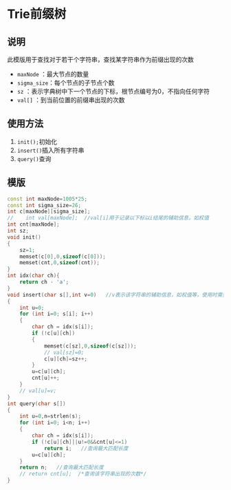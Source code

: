 # Trie前缀树
## 说明
此模版用于查找对于若干个字符串，查找某字符串作为前缀出现的次数

* `maxNode` ：最大节点的数量
* `sigma_size`：每个节点的子节点个数
* `sz` ：表示字典树中下一个节点的下标，根节点编号为0，不指向任何字符
* `val[]` ：到当前位置的前缀串出现的次数

## 使用方法
1. `init();`初始化
2. `insert()`插入所有字符串
3. `query()`查询

## 模版
```C++
const int maxNode=1005*25;
const int sigma_size=26;
int c[maxNode][sigma_size];
//    int val[maxNode];  //val[i]用于记录以下标以i结尾的辅助信息，如权值
int cnt[maxNode];
int sz;
void init()
{
    sz=1;
    memset(c[0],0,sizeof(c[0]));
    memset(cnt,0,sizeof(cnt));
}
int idx(char ch){
    return ch - 'a';
}
void insert(char s[],int v=0)	//v表示该字符串的辅助信息，如权值等，使用时需要取消对应注释
{
    int u=0;
    for (int i=0; s[i]; i++)
    {
        char ch = idx(s[i]);
        if (!c[u][ch])
        {
            memset(c[sz],0,sizeof(c[sz]));
            // val[sz]=0;
            c[u][ch]=sz++;
        }
        u=c[u][ch];
        cnt[u]++;
    }
    // val[u]=v;
}
int query(char s[])
{
    int u=0,n=strlen(s);
    for (int i=0; i<n; i++)
    {
        char ch = idx(s[i]);
        if (!c[u][ch]||u!=0&&cnt[u]<=1)
            return i;   //查询最大匹配长度
        u=c[u][ch];
    }
    return n;   //查询最大匹配长度
    // return cnt[u];  /*查询该字符串出现的次数*/
}

```